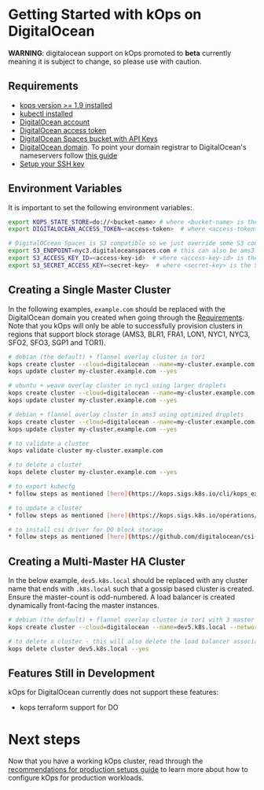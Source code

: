 # Getting Started with kOps on DigitalOcean

**WARNING**: digitalocean support on kOps promoted to **beta** currently meaning it is subject to change, so please use with caution.

## Requirements

* [kops version >= 1.9 installed](../install.md)
* [kubectl installed](../install.md)
* [DigitalOcean account](https://cloud.digitalocean.com/registrations/new)
* [DigitalOcean access token](https://www.digitalocean.com/community/tutorials/how-to-use-the-digitalocean-api-v2#how-to-generate-a-personal-access-token)
* [DigitalOcean Spaces bucket with API Keys](https://www.digitalocean.com/community/tutorials/how-to-create-a-digitalocean-space-and-api-key)
* [DigitalOcean domain](https://www.digitalocean.com/community/tutorials/an-introduction-to-digitalocean-dns#adding-a-domain). To point your domain registrar to DigitalOcean's nameservers follow [this guide](https://www.digitalocean.com/community/tutorials/how-to-point-to-digitalocean-nameservers-from-common-domain-registrars)
* [Setup your SSH key](https://www.digitalocean.com/community/tutorials/how-to-use-ssh-keys-with-digitalocean-droplets)

## Environment Variables

It is important to set the following environment variables:
```bash
export KOPS_STATE_STORE=do://<bucket-name> # where <bucket-name> is the name of the bucket you set earlier
export DIGITALOCEAN_ACCESS_TOKEN=<access-token>  # where <access-token> is the access token generated earlier to use the V2 API

# DigitalOCcean Spaces is S3 compatible so we just override some S3 configurations to talk to our bucket
export S3_ENDPOINT=nyc3.digitaloceanspaces.com # this can also be ams3.digitaloceanspaces.com or sgp1.digitaloceanspaces.com depending on where you created your Spaces bucket
export S3_ACCESS_KEY_ID=<access-key-id>  # where <access-key-id> is the Spaces API Access Key for your bucket
export S3_SECRET_ACCESS_KEY=<secret-key>  # where <secret-key> is the Spaces API Secret Key for your bucket
```

## Creating a Single Master Cluster

In the following examples, `example.com` should be replaced with the DigitalOcean domain you created when going through the [Requirements](#requirements).
Note that you kOps will only be able to successfully provision clusters in regions that support block storage (AMS3, BLR1, FRA1, LON1, NYC1, NYC3, SFO2, SFO3, SGP1 and TOR1).

```bash
# debian (the default) + flannel overlay cluster in tor1
kops create cluster --cloud=digitalocean --name=my-cluster.example.com --networking=flannel --zones=tor1 --ssh-public-key=~/.ssh/id_rsa.pub
kops update cluster my-cluster.example.com --yes

# ubuntu + weave overlay cluster in nyc1 using larger droplets
kops create cluster --cloud=digitalocean --name=my-cluster.example.com --image=ubuntu-16-04-x64 --networking=weave --zones=nyc1 --ssh-public-key=~/.ssh/id_rsa.pub --node-size=s-8vcpu-32gb
kops update cluster my-cluster.example.com --yes

# debian + flannel overlay cluster in ams3 using optimized droplets
kops create cluster --cloud=digitalocean --name=my-cluster.example.com --image=debian-9-x64 --networking=flannel --zones=ams3 --ssh-public-key=~/.ssh/id_rsa.pub --node-size=c-4
kops update cluster my-cluster.example.com --yes

# to validate a cluster
kops validate cluster my-cluster.example.com

# to delete a cluster
kops delete cluster my-cluster.example.com --yes

# to export kubecfg
* follow steps as mentioned [here](https://kops.sigs.k8s.io/cli/kops_export_kubeconfig/#examples). 

# to update a cluster
* follow steps as mentioned [here](https://kops.sigs.k8s.io/operations/updates_and_upgrades/#manual-update)

# to install csi driver for DO block storage
* follow steps as mentioned [here](https://github.com/digitalocean/csi-digitalocean#installing-to-kubernetes)

```

## Creating a Multi-Master HA Cluster

In the below example, `dev5.k8s.local` should be replaced with any cluster name that ends with `.k8s.local` such that a gossip based cluster is created.
Ensure the master-count is odd-numbered. A load balancer is created dynamically front-facing the master instances.

```bash
# debian (the default) + flannel overlay cluster in tor1 with 3 master setup and a public load balancer.
kops create cluster --cloud=digitalocean --name=dev5.k8s.local --networking=cilium --api-loadbalancer-type=public --master-count=3 --zones=tor1 --ssh-public-key=~/.ssh/id_rsa.pub --yes

# to delete a cluster - this will also delete the load balancer associated with the cluster.
kops delete cluster dev5.k8s.local --yes
```

## Features Still in Development

kOps for DigitalOcean currently does not support these features:

* kops terraform support for DO

# Next steps

Now that you have a working kOps cluster, read through the [recommendations for production setups guide](production.md) to learn more about how to configure kOps for production workloads.